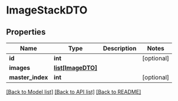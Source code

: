 # ImageStackDTO

## Properties
Name | Type | Description | Notes
------------ | ------------- | ------------- | -------------
**id** | **int** |  | [optional] 
**images** | [**list[ImageDTO]**](ImageDTO.md) |  | 
**master_index** | **int** |  | [optional] 

[[Back to Model list]](../README.md#documentation-for-models) [[Back to API list]](../README.md#documentation-for-api-endpoints) [[Back to README]](../README.md)


